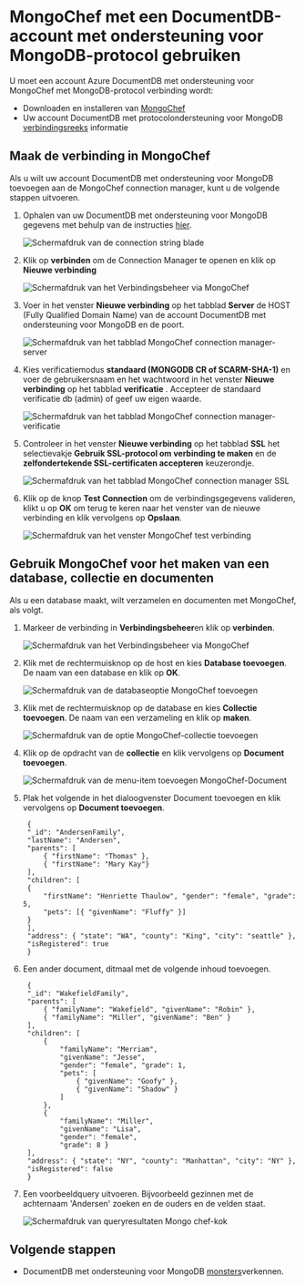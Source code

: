 <properties 
    pageTitle="MongoChef met een DocumentDB-account met ondersteuning voor MongoDB-protocol gebruiken | Microsoft Azure" 
    description="Informatie over het gebruik van MongoChef met een DocumentDB-account met ondersteuning voor MongoDB, nu beschikbaar voor preview-protocol." 
    keywords="mongochef"
    services="documentdb" 
    authors="AndrewHoh" 
    manager="jhubbard" 
    editor="" 
    documentationCenter=""/>

<tags 
    ms.service="documentdb" 
    ms.workload="data-services" 
    ms.tgt_pltfrm="na" 
    ms.devlang="na" 
    ms.topic="article" 
    ms.date="08/25/2016" 
    ms.author="anhoh"/>

# <a name="use-mongochef-with-a-documentdb-account-with-protocol-support-for-mongodb"></a>MongoChef met een DocumentDB-account met ondersteuning voor MongoDB-protocol gebruiken

U moet een account Azure DocumentDB met ondersteuning voor MongoChef met MongoDB-protocol verbinding wordt:

- Downloaden en installeren van [MongoChef](http://3t.io/mongochef)
- Uw account DocumentDB met protocolondersteuning voor MongoDB [verbindingsreeks](documentdb-connect-mongodb-account.md) informatie

## <a name="create-the-connection-in-mongochef"></a>Maak de verbinding in MongoChef  

Als u wilt uw account DocumentDB met ondersteuning voor MongoDB toevoegen aan de MongoChef connection manager, kunt u de volgende stappen uitvoeren.

1. Ophalen van uw DocumentDB met ondersteuning voor MongoDB gegevens met behulp van de instructies [hier](documentdb-connect-mongodb-account.md).

    ![Schermafdruk van de connection string blade](./media/documentdb-mongodb-mongochef/ConnectionStringBlade.png)

2. Klik op **verbinden** om de Connection Manager te openen en klik op **Nieuwe verbinding**

    ![Schermafdruk van het Verbindingsbeheer via MongoChef](./media/documentdb-mongodb-mongochef/ConnectionManager.png)
    
2. Voer in het venster **Nieuwe verbinding** op het tabblad **Server** de HOST (Fully Qualified Domain Name) van de account DocumentDB met ondersteuning voor MongoDB en de poort.
    
    ![Schermafdruk van het tabblad MongoChef connection manager-server](./media/documentdb-mongodb-mongochef/ConnectionManagerServerTab.png)

3. Kies verificatiemodus **standaard (MONGODB CR of SCARM-SHA-1)** en voer de gebruikersnaam en het wachtwoord in het venster **Nieuwe verbinding** op het tabblad **verificatie** .  Accepteer de standaard verificatie db (admin) of geef uw eigen waarde.

    ![Schermafdruk van het tabblad MongoChef connection manager-verificatie](./media/documentdb-mongodb-mongochef/ConnectionManagerAuthenticationTab.png)

4. Controleer in het venster **Nieuwe verbinding** op het tabblad **SSL** het selectievakje **Gebruik SSL-protocol om verbinding te maken** en de **zelfondertekende SSL-certificaten accepteren** keuzerondje.

    ![Schermafdruk van het tabblad MongoChef connection manager SSL](./media/documentdb-mongodb-mongochef/ConnectionManagerSSLTab.png)

5. Klik op de knop **Test Connection** om de verbindingsgegevens valideren, klikt u op **OK** om terug te keren naar het venster van de nieuwe verbinding en klik vervolgens op **Opslaan**.

    ![Schermafdruk van het venster MongoChef test verbinding](./media/documentdb-mongodb-mongochef/TestConnectionResults.png)

## <a name="use-mongochef-to-create-a-database-collection-and-documents"></a>Gebruik MongoChef voor het maken van een database, collectie en documenten  

Als u een database maakt, wilt verzamelen en documenten met MongoChef, als volgt.

1. Markeer de verbinding in **Verbindingsbeheer**en klik op **verbinden**.

    ![Schermafdruk van het Verbindingsbeheer via MongoChef](./media/documentdb-mongodb-mongochef/ConnectToAccount.png)

2. Klik met de rechtermuisknop op de host en kies **Database toevoegen**.  De naam van een database en klik op **OK**.
    
    ![Schermafdruk van de databaseoptie MongoChef toevoegen](./media/documentdb-mongodb-mongochef/AddDatabase1.png)

3. Klik met de rechtermuisknop op de database en kies **Collectie toevoegen**.  De naam van een verzameling en klik op **maken**.

    ![Schermafdruk van de optie MongoChef-collectie toevoegen](./media/documentdb-mongodb-mongochef/AddCollection.png)

4. Klik op de opdracht van de **collectie** en klik vervolgens op **Document toevoegen**.

    ![Schermafdruk van de menu-item toevoegen MongoChef-Document](./media/documentdb-mongodb-mongochef/AddDocument1.png)

5. Plak het volgende in het dialoogvenster Document toevoegen en klik vervolgens op **Document toevoegen**.

        {
        "_id": "AndersenFamily",
        "lastName": "Andersen",
        "parents": [
            { "firstName": "Thomas" },
            { "firstName": "Mary Kay"}
        ],
        "children": [
        {
            "firstName": "Henriette Thaulow", "gender": "female", "grade": 5,
            "pets": [{ "givenName": "Fluffy" }]
        }
        ],
        "address": { "state": "WA", "county": "King", "city": "seattle" },
        "isRegistered": true
        }

    
6. Een ander document, ditmaal met de volgende inhoud toevoegen.

        {
        "_id": "WakefieldFamily",
        "parents": [
            { "familyName": "Wakefield", "givenName": "Robin" },
            { "familyName": "Miller", "givenName": "Ben" }
        ],
        "children": [
            {
                "familyName": "Merriam", 
                "givenName": "Jesse", 
                "gender": "female", "grade": 1,
                "pets": [
                    { "givenName": "Goofy" },
                    { "givenName": "Shadow" }
                ]
            },
            { 
                "familyName": "Miller", 
                "givenName": "Lisa", 
                "gender": "female", 
                "grade": 8 }
        ],
        "address": { "state": "NY", "county": "Manhattan", "city": "NY" },
        "isRegistered": false
        }

7. Een voorbeeldquery uitvoeren. Bijvoorbeeld gezinnen met de achternaam 'Andersen' zoeken en de ouders en de velden staat.

    ![Schermafdruk van queryresultaten Mongo chef-kok](./media/documentdb-mongodb-mongochef/QueryDocument1.png)
    

## <a name="next-steps"></a>Volgende stappen

- DocumentDB met ondersteuning voor MongoDB [monsters](documentdb-mongodb-samples.md)verkennen.

 
